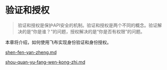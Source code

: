 # 验证和授权

> 验证和授权是保护API安全的机制。验证和授权是两个不同的概念。验证解决的是“你是谁？”的问题，授权解决的是“你是否有权限”的问题。

本章将介绍，如何使用飞布实现身份验证和身份授权。

[shen-fen-yan-zheng.md](shen-fen-yan-zheng.md "mention")

[shou-quan-yu-fang-wen-kong-zhi.md](shou-quan-yu-fang-wen-kong-zhi.md "mention")
